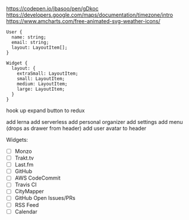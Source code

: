 https://codepen.io/jbasoo/pen/gDkoc
https://developers.google.com/maps/documentation/timezone/intro
https://www.amcharts.com/free-animated-svg-weather-icons/

```
User {
  name: string;
  email: string;
  layout: LayoutItem[];
}

Widget {
  layout: {
    extraSmall: LayoutItem;
    small: LayoutItem;
    medium: LayoutItem;
    large: LayoutItem;
  }
}

```

hook up expand button to redux

add lerna
add serverless
add personal organizer
add settings
add menu (drops as drawer from header)
add user avatar to header

Widgets:
- [ ] Monzo
- [ ] Trakt.tv
- [ ] Last.fm
- [ ] GitHub
- [ ] AWS CodeCommit
- [ ] Travis CI
- [ ] CityMapper
- [ ] GitHub Open Issues/PRs
- [ ] RSS Feed
- [ ] Calendar
